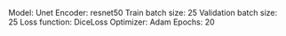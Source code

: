 Model: Unet
Encoder: resnet50
Train batch size: 25
Validation batch size: 25
Loss function: DiceLoss
Optimizer: Adam
Epochs: 20